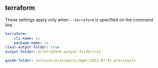 
## terraform

These settings apply only when `--terraform` is specified on the command line.

``` yaml $(terraform)
terraform:
    cli-name: vi
    package-name: vi
clear-output-folder: true
output-folder: $(terraform-output-folder)/vi
```

``` yaml $(tag) == 'package-2021-07-01-preview' && $(terraform)
gosdk-folder: services/preview/vi/mgmt/2021-07-01-preview/vi
```